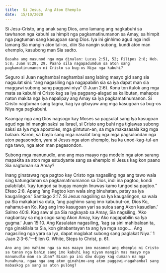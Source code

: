 ```yaml
---
title:  Si Jesus, Ang Aton Ehemplo
date:  15/10/2020
---
```


Si Jesu-Cristo, ang anak sang Dios, amo lamang ang nagkabuhi sa tawhanon nga kabuhi sa himpit nga pagkamatinumanon sa Amay, sa himpit nga pagtuman sang kasugoan sang Dios. Iya ini ginhimo agud nga indi lamang Sia mangin aton tal-os, diin Sia nangin subong, kundi aton man ehemplo, kasubong man Sia sadto.

`Basaha ang masunod nga mga dinalan: Lucas 2:51, 52; Filipos 2:8; Heb. 5:8; Juan 8:28, 29. Paano sila nagapadumdum sa aton sang pagkamatinumanon ni Cristo sa bug-os Niya nga kabuhi?`

Seguro si Juan naghambal naghambal sang labing maayo gid sang sia nagsulat sini: “ang nagasiling nga nagapabilin sia sa iya dapat man sia maggawi subong sang paggawi niya” (1 Juan 2:6). Kona ton itulok ang mga mata sa kabuhi ni Cristo kag sa Iya pagpang-alagad sa kalibutan, mahapos naton makita nga Iya napalipay ang Amay sa Iya pagkamatinumanon. Si Cristo nagtuman sang tagna, kag iya gibayaw ang mga kasugoan sa bug-os Niya nga pagkabuhi.

Kaangay nga ang Dios nagsogo kay Moses sa pagsulat sang Iya kasugoan agud nga ini mangin saksi sa Israel, si Cristo ang buhi nga tiglawas subong saksi sa Iya mga apostoles, mga gintutun-an, sa mga makasasala kag mga balaan. Karon, sa baylo sang mga nasulat lang nga mga pagsulondan nga aton pagasondon, yara si Jesus nga aton ehemplo, isa ka unod-kag-tul-an nga tawo, nga aton man pagasondon.

Subong mga manunudlo, ano ang mas maayo nga modelo nga aton sarang mapakita sa aton mga estudyante sang sa ehemplo ni Jesus kag kon paano Sia nagtuman sa Amay?

Inang ginatawag nga pagtoo kay Cristo nga nagasiling nga ang tawo wala sing katungdanan sa pagkamatinumanon sa Dios, indi ina pagtoo, kondi palabilabi. ‘kay tungod sa bugay mangin linuwas kamo tungod sa pagtoo.” Efeso 2:8. Apang ‘ang Pagtoo kon wala sing binuhatan, patay sa iya kaugalingon.’ Santiago 2:17. Si Jesus nagsiling sa Iya kaugalingon, sa wala pa Sia makakari sa duta, ‘ang paghimo sang imo kabubut-on, Dios Ko, nahamut-an Ko. Kag ang Imo kasugoan yari sa suloa sang Akon kasudlan.’ Salmo 40:8. Kag saw al pa Sia nagkayab sa Amay, Sia nagsiling, ‘Ako nagbantay sa mga sogo sang Akon Amay, kay Ako nagapabilin sa Iya gugma.’ Juan 15:10. Ang Kasulatan nagasiling, ‘kag sa sini mahibaloan ta, nga ginakilala ta Sia, kon ginabantayan ta ang Iya mga sogo.... Ang nagasiling nga yara sa Iya, dapat maglakat subong sang paglakat Niya.’ 1 Juan 2:3-6.”—Ellen G. White, Steps to Christ, p. 61.

`Ano ang imo mahimo nga sa mas maayo imo masonod ang ehemplo ni Cristo sa tanan nga bahin sang imo kabuhi kag niyan mangin mas maayo nga manunudlo man sa iban? Bisan pa ini daw dugay kag dumaan na nga hunahuna, ngaa nga ang aton ginahimo-ang aton paggawi-nagahambal sang mabaskog pa sang sa aton pulong?`